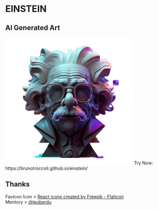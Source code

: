 # EINSTEIN
## AI Generated Art<br>

<img src="https://github.com/brunotroccoli/einstein/blob/main/einstein/element-example.png?raw=true" style="width: 400px ">
Try Now: https://brunotroccoli.github.io/einstein/

## Thanks<br>
Favicon Icon > <a href="https://www.flaticon.com/free-icons/react" title="react icons" target="blank">React icons created by Freepik - Flaticon</a>
<br>Mentory > <a href="https://github.com/leoberdu" target="_blank">@leoberdu</a>
